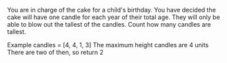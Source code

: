 You are in charge of the cake for a child's birthday. You have decided the cake will have one candle for each year of their total age. They will only be able to blow out the tallest of the candles. Count how many candles are tallest.

Example
candles = [4, 4, 1, 3]
The maximum height candles are 4 units
There are two of then, so return 2